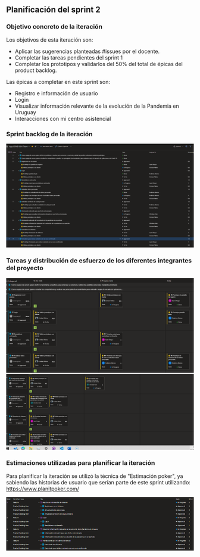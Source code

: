 ## Planificación del sprint 2 <a name=""></a>

### Objetivo concreto de la iteración

Los objetivos de esta iteración son:

* Aplicar las sugerencias planteadas #issues por el docente.
* Completar las tareas pendientes del sprint 1
* Completar los prototipos y validarlos del 50% del total de épicas del product backlog.

Las épicas a completar en este sprint son:

* Registro e información de usuario
* Login
* Visualizar información relevante de la evolución de la Pandemia en Uruguay
* Interacciones con mi centro asistencial


### Sprint backlog de la iteración
![ ](img/backlog_sprint2.png)

### Tareas y distribución de esfuerzo de los diferentes integrantes del proyecto

![ ](img/tareas_1.png)
![ ](img/tareas_2.png)

### Estimaciones utilizadas para planificar la iteración

Para planificar la iteración se utilizó la técnica de "Estimación poker", ya sabiendo las historias de usuario que serían parte de este sprint utilizando: https://www.planitpoker.com/

![ ](img/estimacion.png)